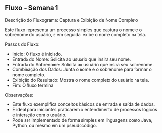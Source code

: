 ## Fluxo - Semana 1

Descrição do Fluxograma: Captura e Exibição de Nome Completo

Este fluxo representa um processo simples que captura o nome e o sobrenome do usuário, e em seguida, exibe o nome completo na tela.

Passos do Fluxo:

- Início: O fluxo é iniciado.
- Entrada do Nome: Solicita ao usuário que insira seu nome.
- Entrada do Sobrenome: Solicita ao usuário que insira seu sobrenome.
- Combinação dos Dados: Junta o nome e o sobrenome para formar o nome completo.
- Exibição do Resultado: Mostra o nome completo do usuário na tela.
- Fim: O fluxo termina.

Observações:

- Este fluxo exemplifica conceitos básicos de entrada e saída de dados.
- É ideal para iniciantes praticarem o entendimento de processos lógicos e interação com o usuário.
- Pode ser implementado de forma simples em linguagens como Java, Python, ou mesmo em um pseudocódigo.

  
